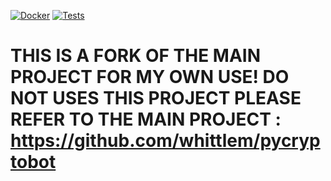 [![Docker](https://github.com/KDTheory/pycryptobot/actions/workflows/dockerhub.yml/badge.svg)](https://github.com/KDTheory/pycryptobot/actions/workflows/dockerhub.yml/badge.svg) [![Tests](https://github.com/KDTheory/pycryptobot/actions/workflows/unit-tests.yml/badge.svg)](https://github.com/KDTheory/pycryptobot/actions/workflows/unit-tests.yml/badge.svg)


# THIS IS A FORK OF THE MAIN PROJECT FOR MY OWN USE! DO NOT USES THIS PROJECT PLEASE REFER TO THE MAIN PROJECT : https://github.com/whittlem/pycryptobot
